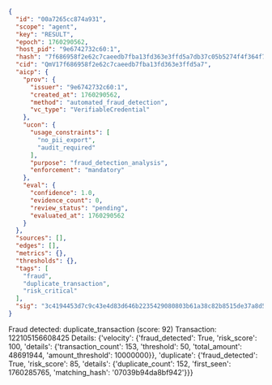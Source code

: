 ```json
{
  "id": "00a7265cc874a931",
  "scope": "agent",
  "key": "RESULT",
  "epoch": 1760290562,
  "host_pid": "9e6742732c60:1",
  "hash": "7f686958f2e62c7caeedb7fba13fd363e3ffd5a7db37c05b5274f4f364f7e561",
  "cid": "QmV17f686958f2e62c7caeedb7fba13fd363e3ffd5a7",
  "aicp": {
    "prov": {
      "issuer": "9e6742732c60:1",
      "created_at": 1760290562,
      "method": "automated_fraud_detection",
      "vc_type": "VerifiableCredential"
    },
    "ucon": {
      "usage_constraints": [
        "no_pii_export",
        "audit_required"
      ],
      "purpose": "fraud_detection_analysis",
      "enforcement": "mandatory"
    },
    "eval": {
      "confidence": 1.0,
      "evidence_count": 0,
      "review_status": "pending",
      "evaluated_at": 1760290562
    }
  },
  "sources": [],
  "edges": [],
  "metrics": {},
  "thresholds": {},
  "tags": [
    "fraud",
    "duplicate_transaction",
    "risk_critical"
  ],
  "sig": "3c4194453d7c9c43e4d83d646b2235429080803b61a38c82b8515de37a8d58a6"
}
```

Fraud detected: duplicate_transaction (score: 92)
Transaction: 122105156608425
Details: {'velocity': {'fraud_detected': True, 'risk_score': 100, 'details': {'transaction_count': 153, 'threshold': 50, 'total_amount': 48691944, 'amount_threshold': 10000000}}, 'duplicate': {'fraud_detected': True, 'risk_score': 85, 'details': {'duplicate_count': 152, 'first_seen': 1760285765, 'matching_hash': '07039b94da8bf942'}}}